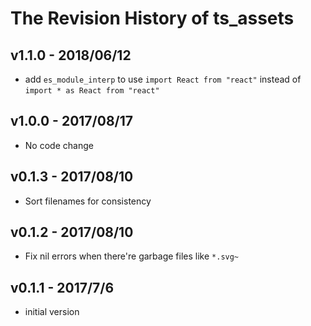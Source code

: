 # The Revision History of ts_assets

## v1.1.0 - 2018/06/12

* add `es_module_interp` to use `import React from "react"` instead of `import * as React from "react"`

## v1.0.0 - 2017/08/17

* No code change

## v0.1.3 - 2017/08/10

* Sort filenames for consistency

## v0.1.2 - 2017/08/10

* Fix nil errors when there're garbage files like `*.svg~`

## v0.1.1 - 2017/7/6

* initial version

